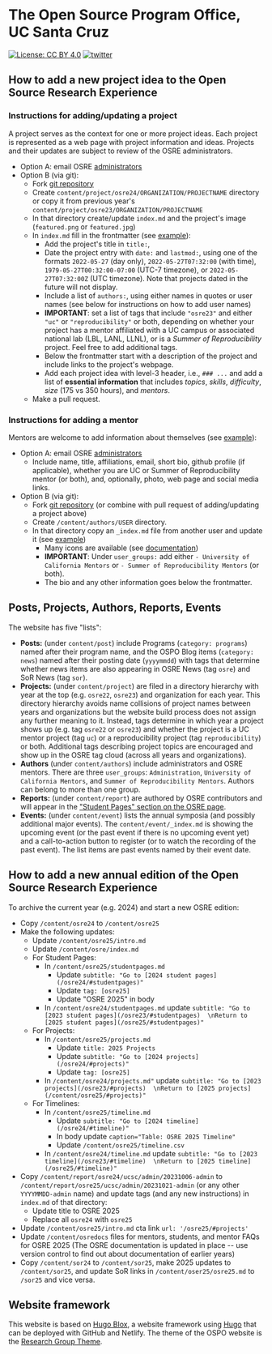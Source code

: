 # The Open Source Program Office, UC Santa Cruz

[![License: CC BY 4.0](https://img.shields.io/badge/License-CC_BY_4.0-lightgrey.svg)](https://creativecommons.org/licenses/by/4.0/)
[![twitter](https://img.shields.io/twitter/follow/UC_OSPO?style=social)](https://twitter.com/UC_OSPO)

## How to add a new project idea to the Open Source Research Experience

### Instructions for adding/updating a project

A project serves as the context for one or more project ideas. Each project is represented as a web page with project information and ideas. Projects and their updates are subject to review of the OSRE administrators. 

- Option A: email OSRE [administrators](mailto:slieggi@ucsc.edu) 
- Option B (via git):
  - Fork [git repository](https://github.com/ucsc-ospo/ucsc-ospo.github.io)
  - Create `content/project/osre24/ORGANIZATION/PROJECTNAME` directory or copy it from previous year's `content/project/osre23/ORGANIZATION/PROJECTNAME`
  - In that directory create/update `index.md` and the project's image (`featured.png` or `featured.jpg`) 
  - In `index.md` fill in the frontmatter (see [example](https://raw.githubusercontent.com/ucsc-ospo/ucsc-ospo.github.io/main/content/project/osre22/ucsc/polyphorm/index.md)):
    - Add the project's title in `title:`, 
    - Date the project entry with `date:` and `lastmod:`, using one of the formats `2022-05-27` (day only), `2022-05-27T07:32:00` (with time), `1979-05-27T00:32:00-07:00` (UTC-7 timezone), or `2022-05-27T07:32:00Z` (UTC timezone). Note that projects dated in the future will not display.
    - Include a list of `authors:`, using either names in quotes or user names (see below for instructions on how to add user names)
    - **IMPORTANT**: set a list of tags that include `"osre23"` and either `"uc"` or `"reproducibility"` or both, depending on whether your project has a mentor affiliated with a UC campus or associated national lab (LBL, LANL, LLNL), or is a _Summer of Reproducibility_ project. Feel free to add additional tags.
    - Below the frontmatter start with a description of the project and include links to the project's webpage. 
    - Add each project idea with level-3 header, i.e., `### ...` and add a list of **essential information** that includes *topics*, *skills*, *difficulty*, *size* (175 vs 350 hours), and *mentors*.
  - Make a pull request.
  
### Instructions for adding a mentor

Mentors are welcome to add information about themselves (see [example](https://ospo.ucsc.edu/author/stephanie-lieggi/)): 
- Option A: email OSRE [administrators](mailto:slieggi@ucsc.edu) 
  - Include name, title, affiliations, email, short bio, github profile (if applicable), whether you are UC or Summer of Reproducibility mentor (or both), and, optionally, photo, web page and social media links.
- Option B (via git): 
  - Fork [git repository](https://github.com/ucsc-ospo/ucsc-ospo.github.io) (or combine with pull request of adding/updating a project above)
  - Create `/content/authors/USER` directory.
  - In that directory copy an `_index.md` file from another user and update it (see [example](https://raw.githubusercontent.com/ucsc-ospo/ucsc-ospo.github.io/main/content/authors/slieggi/_index.md))
    - Many icons are available (see [documentation](https://wowchemy.com/docs/getting-started/page-builder/#icons))
    - **IMPORTANT**: Under `user_groups:` add either `- University of California Mentors` or `- Summer of Reproducibility Mentors` (or both).
    - The bio and any other information goes below the frontmatter.

## Posts, Projects, Authors, Reports, Events

The website has five "lists": 
- **Posts:** (under `content/post`) include Programs (`category: programs`) named after their program name, and the OSPO Blog items (`category: news`) named after their posting date (`yyyymmdd`) with tags that determine whether news items are also appearing in OSRE News (tag `osre`) and SoR News (tag `sor`).
- **Projects:** (under `content/project`) are filed in a directory hierarchy with year at the top (e.g. `osre22`, `osre23`) and organization for each year. This directory hierarchy avoids name collisions of project names between years and organizations but the website build process does not assign any further meaning to it. Instead, tags determine in which year a project shows up (e.g. tag `osre22` or `osre23`) and whether the project is a UC mentor project (tag `uc`) or a reproducibility project (tag `reproducibility`) or both. Additional tags describing project topics are encouraged and show up in the OSRE tag cloud (across all years and organizations).
- **Authors** (under `content/authors`) include administrators and OSRE mentors. There are three `user_groups`: `Administration`, `University of California Mentors`, and `Summer of Reproducibility Mentors`. Authors can belong to more than one group.
- **Reports:** (under `content/report`) are authored by OSRE contributors and will appear in the ["Student Pages" section on the OSRE page](https://ospo.ucsc.edu/osre/#studentpages).
- **Events:** (under `content/event`) lists the annual symposia (and possibly additional major events). The `content/event/_index.md` is showing the upcoming event (or the past event if there is no upcoming event yet) and a call-to-action button to register (or to watch the recording of the past event). The list items are past events named by their event date.

## How to add a new annual edition of the Open Source Research Experience

To archive the current year (e.g. 2024) and start a new OSRE edition: 
- Copy `/content/osre24` to `/content/osre25` 
- Make the following updates:
  - Update `/content/osre25/intro.md`
  - Update `/content/osre/index.md`
  - For Student Pages:
    - In `/content/osre25/studentpages.md` 
      - Update `subtitle: "Go to [2024 student pages](/osre24/#studentpages)"`
      - Update `tag: [osre25]`
      - Update "OSRE 2025" in body
    - In `/content/osre24/studentpages.md` update `subtitle: "Go to [2023 student pages](/osre23/#studentpages)  \nReturn to [2025 student pages](/osre25/#studentpages)"`
  - For Projects:
    - In `/content/osre25/projects.md` 
      - Update `title: 2025 Projects`
      - Update `subtitle: "Go to [2024 projects](/osre24/#projects)"`
      - Update `tag: [osre25]`
    - In `/content/osre24/projects.md"` update `subtitle: "Go to [2023 projects](/osre23/#projects)  \nReturn to [2025 projects](/content/osre25/#projects)"`
  - For Timelines:
    - In `/content/osre25/timeline.md` 
      - Update `subtitle: "Go to [2024 timeline](/osre24/#timeline)"`
      - In body update `caption="Table: OSRE 2025 Timeline"`
      - Update `/content/osre25/timeline.csv`
    - In `/content/osre24/timeline.md` update `subtitle: "Go to [2023 timeline](/osre23/#timeline)  \nReturn to [2025 timeline](/osre25/#timeline)"`
- Copy `/content/report/osre24/ucsc/admin/20231006-admin` to `/content/report/osre25/ucsc/admin/20231021-admin` (or any other `YYYYMMDD-admin` name) and update tags (and any new instructions) in `index.md` of that directory:
  - Update title to OSRE 2025
  - Replace all `osre24` with `osre25`
- Update `/content/osre25/intro.md` cta link `url: '/osre25/#projects'`
- Update `/content/osredocs` files for mentors, students, and mentor FAQs for OSRE 2025 (The OSRE documentation is updated in place -- use version control to find out about documentation of earlier years)
- Copy `/content/sor24` to `/content/sor25`, make 2025 updates to `/content/sor25`, and update SoR links in `/content/oser25/osre25.md` to `/sor25` and vice versa.

## Website framework

This website is based on [Hugo Blox](https://hugoblox.com), a website framework using [Hugo](https://github.com/gohugoio/hugo) that can be deployed with GitHub and Netlify. The theme of the OSPO website is the [Research Group Theme](https://research-group.netlify.app/).
